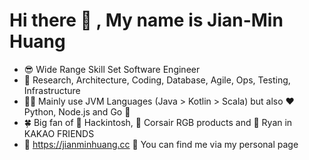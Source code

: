 # Hi there 👋 , My name is Jian-Min Huang

- 😎 Wide Range Skill Set Software Engineer
- 🧰 Research, Architecture, Coding, Database, Agile, Ops, Testing, Infrastructure
- 👨‍💻 Mainly use JVM Languages (Java > Kotlin > Scala) but also ❤️ Python, Node.js and Go 🚀
- 🍀 Big fan of 🍎 Hackintosh, 🌈 Corsair RGB products and 💞 Ryan in KAKAO FRIENDS 
- 💎 https://jianminhuang.cc 🙋 You can find me via my personal page
